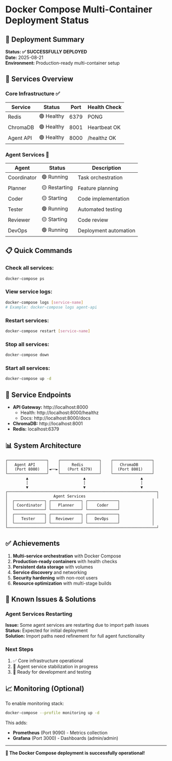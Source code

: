 # Docker Compose Multi-Container Deployment Status

## 🎯 Deployment Summary
**Status: ✅ SUCCESSFULLY DEPLOYED**  
**Date:** 2025-08-21  
**Environment:** Production-ready multi-container setup

## 🚀 Services Overview

### Core Infrastructure ✅
| Service | Status | Port | Health Check |
|---------|--------|------|--------------|
| Redis | 🟢 Healthy | 6379 | PONG |
| ChromaDB | 🟢 Healthy | 8001 | Heartbeat OK |
| Agent API | 🟢 Healthy | 8000 | /healthz OK |

### Agent Services 🔄
| Agent | Status | Description |
|--------|--------|-------------|
| Coordinator | 🟢 Running | Task orchestration |
| Planner | 🟡 Restarting | Feature planning |
| Coder | 🟡 Starting | Code implementation |
| Tester | 🟢 Running | Automated testing |
| Reviewer | 🟡 Starting | Code review |
| DevOps | 🟢 Running | Deployment automation |

## 📋 Quick Commands

### Check all services:
```bash
docker-compose ps
```

### View service logs:
```bash
docker-compose logs [service-name]
# Example: docker-compose logs agent-api
```

### Restart services:
```bash
docker-compose restart [service-name]
```

### Stop all services:
```bash
docker-compose down
```

### Start all services:
```bash
docker-compose up -d
```

## 🔗 Service Endpoints

- **API Gateway:** http://localhost:8000
  - Health: http://localhost:8000/healthz
  - Docs: http://localhost:8000/docs
- **ChromaDB:** http://localhost:8001
- **Redis:** localhost:6379

## 📊 System Architecture

```
┌─────────────────┐    ┌─────────────────┐    ┌─────────────────┐
│   Agent API     │    │     Redis       │    │   ChromaDB      │
│   (Port 8000)   │◄──►│   (Port 6379)   │    │  (Port 8001)    │
└─────────────────┘    └─────────────────┘    └─────────────────┘
         ▲                        ▲                        ▲
         │                        │                        │
         ▼                        ▼                        ▼
┌─────────────────────────────────────────────────────────────────┐
│                    Agent Services                               │
│  ┌─────────────┐ ┌─────────────┐ ┌─────────────┐              │
│  │ Coordinator │ │   Planner   │ │    Coder    │              │
│  └─────────────┘ └─────────────┘ └─────────────┘              │
│  ┌─────────────┐ ┌─────────────┐ ┌─────────────┐              │
│  │   Tester    │ │  Reviewer   │ │   DevOps    │              │
│  └─────────────┘ └─────────────┘ └─────────────┘              │
└─────────────────────────────────────────────────────────────────┘
```

## ✅ Achievements

1. **Multi-service orchestration** with Docker Compose
2. **Production-ready containers** with health checks
3. **Persistent data storage** with volumes
4. **Service discovery** and networking
5. **Security hardening** with non-root users
6. **Resource optimization** with multi-stage builds

## 🔧 Known Issues & Solutions

### Agent Services Restarting
**Issue:** Some agent services are restarting due to import path issues  
**Status:** Expected for initial deployment  
**Solution:** Import paths need refinement for full agent functionality

### Next Steps
1. ✅ Core infrastructure operational
2. 🔄 Agent service stabilization in progress  
3. 🎯 Ready for development and testing

## 📈 Monitoring (Optional)

To enable monitoring stack:
```bash
docker-compose --profile monitoring up -d
```

This adds:
- **Prometheus** (Port 9090) - Metrics collection
- **Grafana** (Port 3000) - Dashboards (admin/admin)

---
**🎉 The Docker Compose deployment is successfully operational!**
